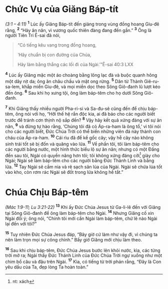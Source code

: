 # Chức Vụ của Giăng Báp-tít
*(3:1 – 4:11)*
<sup><b>1</b></sup> Lúc ấy Giăng Báp-tít đến giảng trong vùng đồng hoang Giu-đê rằng, <sup><b>2</b></sup> “Hãy ăn năn, vì vương quốc thiên đàng đang đến gần.” <sup><b>3</b></sup> Ông là người Tiên Tri Ê-sai đã nói,


> “Có tiếng kêu vang trong đồng hoang,
> 
> ‘Hãy chuẩn bị con đường của Chúa,
> 
> Hãy làm bằng thẳng các lối đi của Ngài.’”Ê-sai 40:3 LXX
>

<sup><b>4</b></sup> Lúc ấy Giăng mặc một áo choàng bằng lông lạc đà và buộc quanh hông một dây nịt da; ông ăn châu chấu và mật ong rừng. <sup><b>5</b></sup> Dân từ Thành Giê-ru-sa-lem, khắp miền Giu-đê, và mọi miền dọc theo Sông Giô-đanh lũ lượt kéo đến ông. <sup><b>6</b></sup> Sau khi họ xưng tội, ông làm báp-têm cho họ dưới Sông Giô-đanh.

<sup><b>7</b></sup> Khi Giăng thấy nhiều người Pha-ri-si và Sa-đu-sê cũng đến để chịu báp-têm, ông nói với họ, “Hỡi thế hệ rắn độc kia, ai đã báo cho các người biết trước để tránh cơn thịnh nộ sắp đến? <sup><b>8</b></sup> Vậy hãy kết quả xứng đáng với sự ăn năn, <sup><b>9</b></sup> và đừng tự hào rằng, ‘Chúng tôi đã có Áp-ra-ham là ông tổ,’ vì tôi nói cho các người biết, Ðức Chúa Trời có thể biến những viên đá này thành con cháu của Áp-ra-ham. <sup><b>10</b></sup> Cái rìu đã để kề gốc cây; vậy hễ cây nào không sinh trái tốt sẽ bị đốn và quăng vào lửa. <sup><b>11</b></sup> Về phần tôi, tôi làm báp-têm cho các người bằng nước, một hình thức biểu lộ sự ăn năn; nhưng có một Ðấng đến sau tôi, Ngài có quyền năng hơn tôi; tôi không xứng đáng cởi[^1] giày cho Ngài; Ngài sẽ làm báp-têm cho các người bằng Ðức Thánh Linh và bằng lửa. <sup><b>12</b></sup> Tay Ngài sẽ cầm nia và rê sạch sân lúa của Ngài. Ngài sẽ chứa lúa tốt vào kho, còn rơm rác Ngài sẽ đốt trong lửa không hề tắt.”

# Chúa Chịu Báp-têm
*(Mác 1:9-11; Lu 3:21-22)*
<sup><b>13</b></sup> Khi ấy Ðức Chúa Jesus từ Ga-li-lê đến với Giăng tại Sông Giô-đanh để ông làm báp-têm cho Ngài. <sup><b>14</b></sup> Nhưng Giăng cố xin Ngài đổi ý; ông nói, “Chính tôi mới cần Ngài làm báp-têm, chứ lẽ nào Ngài lại đến với tôi?”

<sup><b>15</b></sup> Tuy nhiên Ðức Chúa Jesus đáp, “Bây giờ cứ làm như vậy đi, vì chúng ta nên làm trọn mọi sự công chính.” Bấy giờ Giăng mới chịu làm theo.

<sup><b>16</b></sup> Sau khi chịu báp-têm, Ðức Chúa Jesus bước lên khỏi nước, kìa, các từng trời mở ra; Ngài thấy Ðức Thánh Linh của Ðức Chúa Trời ngự xuống như một chim bồ câu và đậu trên Ngài. <sup><b>17</b></sup> Kìa, có tiếng từ trời phán rằng, “Ðây là Con yêu dấu của Ta, đẹp lòng Ta hoàn toàn.”

[^1]: nt: xách
